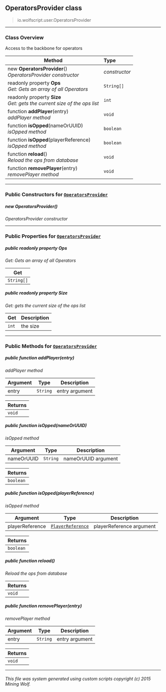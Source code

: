 ## OperatorsProvider __class__

>io.wolfscript.user.OperatorsProvider

---

### Class Overview

Access to the backbone for operators

Method | Type   
--- | :--- 
new __OperatorsProvider__() <br> _OperatorsProvider constructor_ | _constructor_
 readonly property __Ops__ <br> _Get: Gets an array of all Operators_ | `String[]`
 readonly property __Size__ <br> _Get: gets the current size of the ops list_ | `int`
 function __addPlayer__(entry) <br> _addPlayer method_ | `void`
 function __isOpped__(nameOrUUID) <br> _isOpped method_ | `boolean`
 function __isOpped__(playerReference) <br> _isOpped method_ | `boolean`
 function __reload__() <br> _Reload the ops from database_ | `void`
 function __removePlayer__(entry) <br> _removePlayer method_ | `void`



---

### Public Constructors for [`OperatorsProvider`](OperatorsProvider.md)

##### <a id='operatorsprovider'></a>new __OperatorsProvider__() 

_OperatorsProvider constructor_


---

### Public Properties for [`OperatorsProvider`](OperatorsProvider.md)

##### <a id='ops'></a>public  readonly property __Ops__

_Get: Gets an array of all Operators_

Get | 
--- | 
`String[]` |



##### <a id='size'></a>public  readonly property __Size__

_Get: gets the current size of the ops list_

Get | Description
--- | --- 
`int` | the size



---

### Public Methods for [`OperatorsProvider`](OperatorsProvider.md)

##### <a id='addplayer'></a>public  function __addPlayer__(entry)

_addPlayer method_

Argument | Type | Description  
--- | --- | --- 
entry | `String` | entry argument

Returns | 
--- | 
`void` |


##### <a id='isopped'></a>public  function __isOpped__(nameOrUUID)

_isOpped method_

Argument | Type | Description  
--- | --- | --- 
nameOrUUID | `String` | nameOrUUID argument

Returns | 
--- | 
`boolean` |


##### <a id='isopped'></a>public  function __isOpped__(playerReference)

_isOpped method_

Argument | Type | Description  
--- | --- | --- 
playerReference | [`PlayerReference`](../api/PlayerReference.md) | playerReference argument

Returns | 
--- | 
`boolean` |


##### <a id='reload'></a>public  function __reload__()

_Reload the ops from database_

Returns | 
--- | 
`void` |


##### <a id='removeplayer'></a>public  function __removePlayer__(entry)

_removePlayer method_

Argument | Type | Description  
--- | --- | --- 
entry | `String` | entry argument

Returns | 
--- | 
`void` |


---


###### This file was system generated using custom scripts copyright (c) 2015 Mining Wolf.
	

